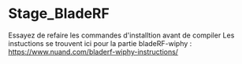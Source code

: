 # Stage_BladeRF

Essayez de refaire les commandes d'installtion avant de compiler
Les instuctions se trouvent ici pour la partie bladeRF-wiphy :
https://www.nuand.com/bladerf-wiphy-instructions/
